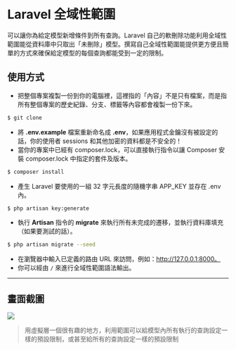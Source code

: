 # Laravel 全域性範圍

可以讓你為給定模型新增條件到所有查詢。Laravel 自己的軟刪除功能利用全域性範圍能從資料庫中只取出「未刪除」模型。撰寫自己全域性範圍能提供更方便且簡單的方式來確保給定模型的每個查詢都能受到一定的限制。

## 使用方式
- 把整個專案複製一份到你的電腦裡，這裡指的「內容」不是只有檔案，而是指所有整個專案的歷史紀錄、分支、標籤等內容都會複製一份下來。
```sh
$ git clone
```
- 將 __.env.example__ 檔案重新命名成 __.env__，如果應用程式金鑰沒有被設定的話，你的使用者 sessions 和其他加密的資料都是不安全的！
- 當你的專案中已經有 composer.lock，可以直接執行指令以讓 Composer 安裝 composer.lock 中指定的套件及版本。
```sh
$ composer install
```
- 產⽣ Laravel 要使用的一組 32 字元長度的隨機字串 APP_KEY 並存在 .env 內。
```sh
$ php artisan key:generate
```
- 執行 __Artisan__ 指令的 __migrate__ 來執行所有未完成的遷移，並執行資料庫填充（如果要測試的話）。
```sh
$ php artisan migrate --seed
```
- 在瀏覽器中輸入已定義的路由 URL 來訪問，例如：http://127.0.0.1:8000。
- 你可以經由 `/` 來進行全域性範圍語法輸出。

----

## 畫面截圖
![](https://i.imgur.com/huzvpUu.png)
> 用虛擬層一個很有趣的地方，利用範圍可以給模型內所有執行的查詢設定一樣的預設限制，或甚至給所有的查詢設定一樣的預設限制
